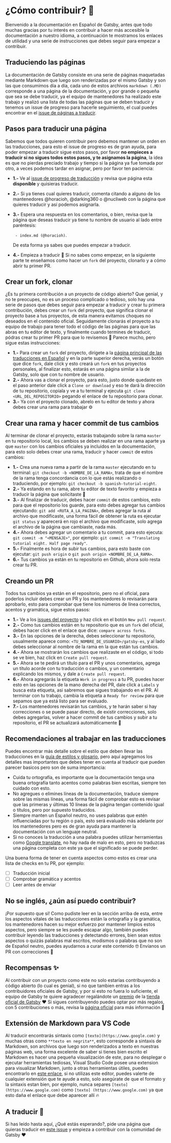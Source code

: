 # ¿Cómo contribuir? 🤔

Bienvenido a la documentación en Español de Gatsby, antes que todo muchas gracias por tu interés en contribuir a hacer más accesible la documentación a nuestro idioma, a continuación te mostramos los enlaces de utilidad y una serie de instrucciones que debes seguir para empezar a contribuir.

## Traduciendo las páginas 

La documentación de Gatsby consiste en una serie de páginas maquetadas mediante Markdown que luego son renderizadas por el mismo Gatsby y son las que consumimos día a día, cada uno de estos archivos `markdown (.MD)` corresponde a una página de la documentación, y por grande o pequeña que sea se debe traducir, ya el equipo de mantenedores ha realizado este trabajo y realizó una lista de todas las páginas que se deben traducir y tenemos un issue de progreso para hacerle seguimiento, el cual puedes encontrar en el [issue de páginas a traducir](https://github.com/gatsbyjs/gatsby-es/issues/4).

## Pasos para traducir una página

Sabemos que todos quieren contribuir pero debemos mantener un orden en las traducciones, para esto el issue de progreso es de gran ayuda, para poder empezar a traducir sigue estos pasos, por favor **no empieces a traducir si no sigues todos estos pasos, y te asignamos la página**, la idea es que no pierdas preciado trabajo y tiempo si la página ya fue tomada por otro, a veces podemos tardar en asignar, pero por favor ten paciencia:

- **1.-** Ve al [issue de progreso de traducción](https://github.com/gatsbyjs/gatsby-es/issues/4) y revisa que página esta **disponible** y quisieras traducir.
- **2.-** Si ya tienes cual quieres traducir, comenta citando a alguno de los mantenedores @horacioh, @darking360 o @nucliweb con la página que quieres traducir y así podemos asignarla.
- **3.-** Espera una respuesta en los comentarios, o bien, revisa que la página que deseas traducir ya tiene tu nombre de usuario al lado entre paréntesis: 

    ` - index.md (@horacioh)`. 
    
    De esta forma ya sabes que puedes empezar a traducir.

- **4.-** Empieza a traducir 🎉 Si no sabes como empezar, en la siguiente parte te enseñamos como hacer un `fork` del proyecto, clonarlo y a cómo abrir tu primer PR.

## Crear un fork, clonar

¿Es tu primera contribución a un proyecto de código abierto? Que genial, y no te preocupes, no es un proceso complicado o tedioso, solo hay una serie de pasos que debes seguir para empezar a traducir y crear tu primera contribución, debes crear un `fork` del proyecto, que significa clonar el proyecto base a tus proyectos, de esta manera evitamos choques no deseados en el contenido oficial. Seguidamente clonarás el proyecto a tu equipo de trabajo para tener todo el código de las páginas para que las abras en tu editor de texto, y finalmente cuando termines de traducir, pódras crear tu primer PR para que lo revisemos 🎉 Parece mucho, pero sigue estas instrucciones:

- **1.-** Para crear un `fork` del proyecto, dirígete a la [página principal de las traducciones en Español](https://github.com/gatsbyjs/gatsby-es) y en la parte superior derecha, verás un botón que dice `fork`, dale click y esto creará un `fork` en tus proyectos personales, al finalizar esto, estarás en una página similar a la de Gatsby, solo que con tu nombre de usuario.
- **2.-** Ahora vas a clonar el proyecto, para esto, justo donde quedaste en el paso anterior dale click a `Clone or download` y eso te dará la dirección de tu repositorio, copiala y ve a tu terminal y ejecuta `git clone <URL_DEL_REPOSITORIO>` pegando el enlace de tu repositorio para clonar.
- **3.-** Ya con el proyecto clonado, abrelo en tu editor de texto y ahora debes crear una rama para trabajar ⚙️

## Crear una rama y hacer commit de tus cambios

Al terminar de clonar el proyecto, estarás trabajando sobre la rama `master` en tu repositorio local, los cambios se deben realizar en una rama aparte ya que `master` con los cambios oficiales ya incluidos en la documentación, para esto solo debes crear una rama, traducir y hacer `commit` de estos cambios:

- **1.-** Crea una nueva rama a partir de la rama `master` ejecutando en tu terminal: `git checkout -b <NOMBRE_DE_LA_RAMA>`, trata de que el nombre de la rama tenga concordancia con lo que estás realizando o traduciendo, por ejemplo: `git checkout -b spanish-tutorial-eight`.
- **2.-** Ya estando en tu rama, abre tu editor de texto favorito y empieza a traducir la página que solicitaste 🚀
- **3.-** Al finalizar de traducir, debes hacer `commit` de estos cambios, esto para que el repositorio los guarde, para esto debes agregar tus cambios ejecutando: `git add <RUTA_A_LA_PAGINA>`, debes agregar la ruta al archivo que modificaste, una forma fácil de obtener la ruta es ejecutar `git status` y aparecerá en rojo el archivo que modificaste, solo agrega el archivo de la página que cambiaste, nada más.
- **4.-** Ahora debes agregar un comentario a tu commit, para esto ejecuta: `git commit -m "<MENSAJE>"`, por ejemplo: `git commit -m "Translating tutorial eight. Half page ready"`.
- **5.-** Finalmente es hora de subir tus cambios, para esto baste con ejecutar: `git push origin` o `git push origin <NOMBRE_DE_LA_RAMA>`.
- **6.-** Tus cambios ya están en tu repositorio en Github, ahora solo resta crear tu PR.

## Creando un PR

Todos tus cambios ya están en el repositorio, pero no el oficial, para poderlos incluir debes crear un PR y los mantenedores lo revisarán para aprobarlo, esto para comprobar que tiene los números de línea correctos, acentos y gramática, sigue estos pasos:

- **1.-** Ve a los [issues del proyecto](https://github.com/gatsbyjs/gatsby-es/pulls) y haz click en el botón `New pull request`.
- **2.-** Como tus cambios están en tu repositorio que es un `fork` del oficial, debes hacer click en el enlace que dice: `compare across forks`.
- **3.-** En las opciones de la derecha, debes seleccionar tu repositorio, usualmente aparece como: `<TU_NOMBRE_DE_USUARIO>/gatsby-es`, y al lado debes seleccionar al nombre de la rama en la que están tus cambios.
- **4.-** Ahora se mostrarán los cambios que realizaste en el código, si todo se ve bien, haz click en `Create pull request`.
- **5.-** Ahora se te pedirá un título para el PR y unos comentarios, agrega un título acorde con tu traducción o cambios, y un comentario explicando los mismos, y dale a `Create pull request`.
- **6.-** Ahora agregarás la etiqueta `Work in progress` a tu PR, puedes hacer esto en las opciones de la mano derecha del PR, dale click a `Labels` y busca esta etiqueta, asi sabremos que sigues trabajando en el PR. Al terminar con tu trabajo, cambia la etiqueta a `Ready for review` para que sepamos que ya está listo para ser evaluado.
- **7.-** Los mantenedores revisarán tus cambios, y te harán saber si hay correcciones o se puede pasar directo, de existir correcciones, solo debes agregarlas, volver a hacer commit de tus cambios y subir a tu repositorio, el PR se actualizará automáticamente 🧙

## Recomendaciones al trabajar en las traducciones

Puedes encontrar más detalle sobre el estilo que deben llevar las traducciones en la [guía de estilos y glosario](https://github.com/gatsbyjs/gatsby-es/blob/master/TRANSLATION.md), pero aquí agregamos los detalles mas importantes que debes tener en cuenta al traducir que pueden parecer basicos pero son de suma importancia:

- Cuida tu ortografía, es importante que la documentación tenga una buena ortografía tanto acentos como palabras bien escritas, siempre ten cuidado con esto.
- No agregues o elimines líneas de la documentación, traduce siempre sobre las mismas líneas, una forma fácil de comprobar esto es revisar que las primeras y últimas 10 líneas de la página tengan contenido igual o títulos, pero por supuesto traducidos.
- Siempre manten un Español neutro, no uses palabras que estén influenciadas por tu región o país, esto será evaluado más adelante por los mantenedores pero es de gran ayuda para mantener la documentación con un lenguaje neutral.
- Si no conoces la traducción a una palabra puedes utilizar herramientas como [Google translate](https://translate.google.com/?hl=es), no hay nada de malo en esto, pero no traduzcas una página completa con este ya que el significado se puede perder.

Una buena forma de tener en cuenta aspectos como estos es crear una lista de checks en tu PR, por ejemplo:

- [ ] Traducción inicial
- [ ] Comprobar gramática y acentos
- [ ] Leer antes de enviar

## No se inglés, ¿aún así puedo contribuir?

¡Por supuesto que si! Como pudiste leer en la sección arriba de esta, entre los aspectos vitales de las traducciones están la ortografía y la gramática, los mantenedores hacen su mejor esfuerzo por mantener limpios estos aspectos, pero siempre se les puede escapar algo, también puedes contribuir leyendo las traducciones y detectando errores, bien sean estos aspectos o quizás palabras mal escritos, modismos o palabras que no son de Español neutro, puedes ayudarnos a curar este contenido 🤓 Envíanos un PR con correcciones 🚀

## Recompensas ✨

Al contribuir con un proyecto como este no solo estarías contribuyendo a código abierto (lo cual es genial), si no que tambien entras a los contribuidores oficiales de Gatsby, y por si esto no fuera lo suficiente, el equipo de Gatsby te quiere agradecer regalándote un [premio](https://www.gatsbyjs.org/contributing/contributor-swag/) de la [tienda oficial de Gatsby](https://store.gatsbyjs.org/) ❤️ Si sigues contribuyendo puedes optar por más regalos, con 5 contribuciones o más, revisa la [página oficial](https://www.gatsbyjs.org/contributing/contributor-swag/) para más información 🧐

## Extensión de Markdown para VS Code

Al traducir encontrarás sintaxis como `[texto](https://www.google.com)` y muchas otras como `**texto en negrita**`, esto corresponde a sintaxis de Markdown, son archivos que luego son renderizados a texto en nuestras páginas web, una forma excelente de saber si tienes bien escrito el Markdown es hacer una pequeña visualización de este, para no desplegar o ejecutar herramientas tediosas, Visual Studio Code posee una extension para visualizar Markdown, junto a otras herramientas útiles, puedes encontrarlo en [este enlace](https://marketplace.visualstudio.com/items?itemName=yzhang.markdown-all-in-one), si no utilizas este editor, puedes valerte de cualquier extensión que te ayude a esto, solo asegúrate de que el formato y la sintaxis estan bien, por ejemplo, nunca separes `[texto](https://www.google.com)` como `[texto] (https://www.google.com)` ya que esto daña el enlace que debe aparecer allí 🔥

## A traducir 🏃‍

Si has leído hasta aquí, ¿Qué estás esperando?, pide una página que quieras traducir en [este issue](https://github.com/gatsbyjs/gatsby-es/issues/4) y empieza a contribuir con la comunidad de Gatsby ❤️
